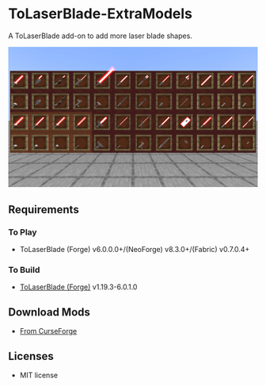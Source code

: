 # ToLaserBlade-ExtraModels

A ToLaserBlade add-on to add more laser blade shapes.

![Screenshot of extra models](./docs/media/extra_laser_blade_shapes-v0.0.1.png)

## Requirements

### To Play

- ToLaserBlade (Forge) v6.0.0.0+/(NeoForge) v8.3.0+/(Fabric) v0.7.0.4+

### To Build

- [ToLaserBlade (Forge)](https://github.com/Iunius118/ToLaserBlade) v1.19.3-6.0.1.0

## Download Mods

- [From CurseForge](https://www.curseforge.com/minecraft/mc-mods/tolaserblade-extramodels)

## Licenses

- MIT license
